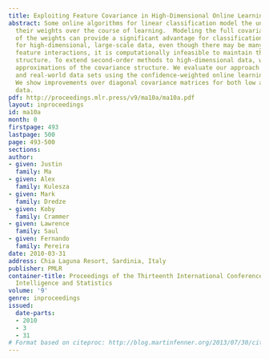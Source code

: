 ```yaml
---
title: Exploiting Feature Covariance in High-Dimensional Online Learning
abstract: Some online algorithms for linear classification model the uncertainty in
  their weights over the course of learning.  Modeling the full covariance structure
  of the weights can provide a significant advantage for classification.  However,
  for high-dimensional, large-scale data, even though there may be many second-order
  feature interactions, it is computationally infeasible to maintain this covariance
  structure. To extend second-order methods to high-dimensional data, we develop low-rank
  approximations of the covariance structure. We evaluate our approach on both synthetic
  and real-world data sets using the confidence-weighted online learning framework.
  We show improvements over diagonal covariance matrices for both low and high-dimensional
  data.
pdf: http://proceedings.mlr.press/v9/ma10a/ma10a.pdf
layout: inproceedings
id: ma10a
month: 0
firstpage: 493
lastpage: 500
page: 493-500
sections: 
author:
- given: Justin
  family: Ma
- given: Alex
  family: Kulesza
- given: Mark
  family: Dredze
- given: Koby
  family: Crammer
- given: Lawrence
  family: Saul
- given: Fernando
  family: Pereira
date: 2010-03-31
address: Chia Laguna Resort, Sardinia, Italy
publisher: PMLR
container-title: Proceedings of the Thirteenth International Conference on Artificial
  Intelligence and Statistics
volume: '9'
genre: inproceedings
issued:
  date-parts:
  - 2010
  - 3
  - 31
# Format based on citeproc: http://blog.martinfenner.org/2013/07/30/citeproc-yaml-for-bibliographies/
---
```

